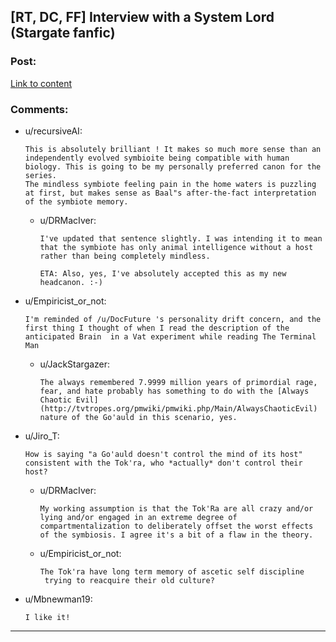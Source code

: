 ## [RT, DC, FF] Interview with a System Lord (Stargate fanfic)

### Post:

[Link to content](http://archiveofourown.org/works/5023654)

### Comments:

- u/recursiveAI:
  ```
  This is absolutely brilliant ! It makes so much more sense than an independently evolved symbioite being compatible with human biology. This is going to be my personally preferred canon for the series. 
  The mindless symbiote feeling pain in the home waters is puzzling at first, but makes sense as Baal"s after-the-fact interpretation of the symbiote memory.
  ```

  - u/DRMacIver:
    ```
    I've updated that sentence slightly. I was intending it to mean that the symbiote has only animal intelligence without a host rather than being completely mindless.

    ETA: Also, yes, I've absolutely accepted this as my new headcanon. :-)
    ```

- u/Empiricist_or_not:
  ```
  I'm reminded of /u/DocFuture 's personality drift concern, and the first thing I thought of when I read the description of the anticipated Brain  in a Vat experiment while reading The Terminal Man
  ```

  - u/JackStargazer:
    ```
    The always remembered 7.9999 million years of primordial rage, fear, and hate probably has something to do with the [Always Chaotic Evil](http://tvtropes.org/pmwiki/pmwiki.php/Main/AlwaysChaoticEvil) nature of the Go'auld in this scenario, yes.
    ```

- u/Jiro_T:
  ```
  How is saying "a Go'auld doesn't control the mind of its host" consistent with the Tok'ra, who *actually* don't control their host?
  ```

  - u/DRMacIver:
    ```
    My working assumption is that the Tok'Ra are all crazy and/or lying and/or engaged in an extreme degree of compartmentalization to deliberately offset the worst effects of the symbiosis. I agree it's a bit of a flaw in the theory.
    ```

  - u/Empiricist_or_not:
    ```
    The Tok'ra have long term memory of ascetic self discipline
     trying to reacquire their old culture?
    ```

- u/Mbnewman19:
  ```
  I like it!
  ```

---

